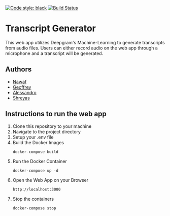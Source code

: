<a href="https://github.com/psf/black"><img alt="Code style: black" src="https://img.shields.io/badge/code%20style-black-000000.svg"></a>
[![Build Status](https://github.com/software-students-fall2023/4-containerized-app-exercise-team1-pt4/actions/workflows/CICD.yml/badge.svg)](https://github.com/software-students-fall2023/4-containerized-app-exercise-team1-pt4/actions/workflows/CICD.yml)

# Transcript Generator

This web app utilizes Deepgram's Machine-Learning to generate transcripts from audio files. Users can either record audio on the web app through a microphone and a transcript will be generated. 

## Authors

- [Nawaf](https://github.com/Verse1)
- [Geoffrey](https://github.com/geoffreybudiman91)
- [Alessandro](https://github.com/alessandrolandi)
- [Shreyas](https://github.com/ShreyasUjagar)

## Instructions to run the web app

1. Clone this repository to your machine
2. Navigate to the project directory
3. Setup your .env file
4. Build the Docker Images
    ```shell
    docker-compose build
    ```
5. Run the Docker Container
    ```shell
    docker-compose up -d
    ```
6. Open the Web App on your Browser
    ```shell
    http://localhost:3000
    ```
7. Stop the containers
    ```shell
    docker-compose stop
    ```